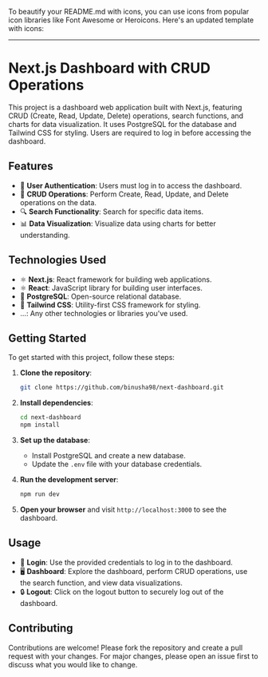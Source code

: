 To beautify your README.md with icons, you can use icons from popular icon libraries like Font Awesome or Heroicons. Here's an updated template with icons:

---

# Next.js Dashboard with CRUD Operations

This project is a dashboard web application built with Next.js, featuring CRUD (Create, Read, Update, Delete) operations, search functions, and charts for data visualization. It uses PostgreSQL for the database and Tailwind CSS for styling. Users are required to log in before accessing the dashboard.

## Features

- 🔐 **User Authentication**: Users must log in to access the dashboard.
- 🔄 **CRUD Operations**: Perform Create, Read, Update, and Delete operations on the data.
- 🔍 **Search Functionality**: Search for specific data items.
- 📊 **Data Visualization**: Visualize data using charts for better understanding.

## Technologies Used

- ⚛️ **Next.js**: React framework for building web applications.
- ⚛️ **React**: JavaScript library for building user interfaces.
- 🐘 **PostgreSQL**: Open-source relational database.
- 🎨 **Tailwind CSS**: Utility-first CSS framework for styling.
- ...: Any other technologies or libraries you've used.

## Getting Started

To get started with this project, follow these steps:

1. **Clone the repository**:

   ```bash
   git clone https://github.com/binusha98/next-dashboard.git
   ```

2. **Install dependencies**:

   ```bash
   cd next-dashboard
   npm install
   ```

3. **Set up the database**:

   - Install PostgreSQL and create a new database.
   - Update the `.env` file with your database credentials.

4. **Run the development server**:

   ```bash
   npm run dev
   ```

5. **Open your browser** and visit `http://localhost:3000` to see the dashboard.

## Usage

- 🚪 **Login**: Use the provided credentials to log in to the dashboard.
- 🖥️ **Dashboard**: Explore the dashboard, perform CRUD operations, use the search function, and view data visualizations.
- 🔒 **Logout**: Click on the logout button to securely log out of the dashboard.

## Contributing

Contributions are welcome! Please fork the repository and create a pull request with your changes. For major changes, please open an issue first to discuss what you would like to change.
